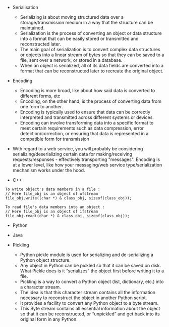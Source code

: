 * Serialisation
  * Serializing is about moving structured data over a storage/transmission medium in a way that the structure can be maintained. 
  * Serialization is the process of converting an object or data structure into a format that can be easily stored or transmitted and reconstructed later. 
  * The main goal of serialization is to convert complex data structures or objects into a linear stream of bytes so that they can be saved to a file, sent over a network, or stored in a database. 
  * When an object is serialized, all of its data fields are converted into a format that can be reconstructed later to recreate the original object.

* Encoding
  * Encoding is more broad, like about how said data is converted to different forms, etc
  * Encoding, on the other hand, is the process of converting data from one form to another.
  * Encoding is typically used to ensure that data can be correctly interpreted and transmitted across different systems or devices.
  * Encoding can involve transforming data into a specific format to meet certain requirements such as data compression, error detection/correction, or ensuring that data is represented in a compatible form for transmission

  
* With regard to a web service, you will probably be considering serializing/deserializing certain data for making/receiving requests/responses - effectively transporting "messages". 
Encoding is at a lower level, like how your messaging/web service type/serialization mechanism works under the hood.

* C++
```
To write object's data members in a file :
// Here file_obj is an object of ofstream
file_obj.write((char *) & class_obj, sizeof(class_obj));

To read file's data members into an object :
// Here file_obj is an object of ifstream
file_obj.read((char *) & class_obj, sizeof(class_obj));
```

* Python



* Java


* Pickling

  * Python pickle module is used for serializing and de-serializing a Python object structure.
  * Any object in Python can be pickled so that it can be saved on disk. What Pickle does is it “serializes” the object first before writing it to a file.
  * Pickling is a way to convert a Python object (list, dictionary, etc.) into a character stream.
  * The idea is that this character stream contains all the information necessary to reconstruct the object in another Python script.
  * It provides a facility to convert any Python object to a byte stream.
  * This Byte stream contains all essential information about the object so that it can be reconstructed, or “unpickled” and get back into its original form in any Python.
  
